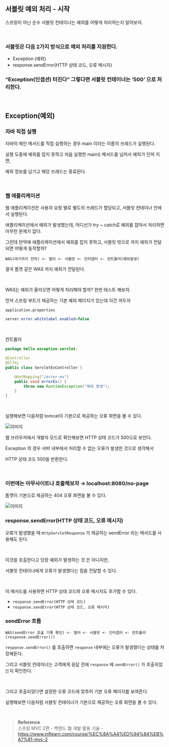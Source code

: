 ## 서블릿 예외 처리 - 시작

스프링이 아닌 순수 서블릿 컨테이너는 예외를 어떻게 처리하는지 알아보자.

<br/>

### 서블릿은 다음 2가지 방식으로 예외 처리를 지원한다.

- Exception (예외)
- response.sendError(HTTP 상태 코드, 오류 메시지)

### “Exception(인셉션) 터진다” 그렇다면 서블릿 컨테이너는 ‘500’ 으로 처리한다.

<br/>

## Exception(예외)

### 자바 직접 실행

자바의 메인 메서드를 직접 실행하는 경우 main 이라는 이름의 쓰레드가 실행된다.

실행 도중에 예외를 잡지 못하고 처음 실행한 main() 메서드를 넘어서 예외가 던져 지면, 

예외 정보를 남기고 해당 쓰레드는 종료된다.

<br/>

### 웹 애플리케이션

웹 애플리케이션은 사용자 요청 별로 별도의 쓰레드가 할당되고, 서블릿 컨테이너 안에서 실행된다.

애플리케이션에서 예외가 발생했는데, 어디선가 try ~ catch로 예외를 잡아서 처리하면 아무런 문제가 없다. 

그런데 만약에 애플리케이션에서 예외를 잡지 못하고, 서블릿 밖으로 까지 예외가 전달되면 어떻게 동작할까?

```
WAS(여기까지 전파) <- 필터 <- 서블릿 <- 인터셉터 <- 컨트롤러(예외발생)
```

결국 톰캣 같은 WAS 까지 예외가 전달된다.

<br/>

WAS는 예외가 올라오면 어떻게 처리해야 할까? 한번 테스트 해보자.

먼저 스프링 부트가 제공하는 기본 예외 페이지가 있는데 이건 꺼두자



`application.properties`

```java
server.error.whitelabel.enabled=false
```

<br/>

컨트롤러

```java
package hello.exception.servlet;

@Controller
@Slf4j
public class ServletExController {

    @GetMapping("/error-ex")
    public void errorEx() {
        throw new RuntimeException("예외 발생");
    }
}
```

<br/>

실행해보면 다음처럼 tomcat이 기본으로 제공하는 오류 화면을 볼 수 있다.

![이미지](/programming/img/나29.PNG)

웹 브라우저에서 개발자 모드로 확인해보면 HTTP 상태 코드가 500으로 보인다.

Exception 의 경우 서버 내부에서 처리할 수 없는 오류가 발생한 것으로 생각해서 

HTTP 상태 코드 500을 반환한다.

<br/>

### 이번에는 아무사이트나 호출해보자 → localhost:8080/no-page

톰캣이 기본으로 제공하는 404 오류 화면을 볼 수 있다.

![이미지](/programming/img/나30.PNG)

### response.sendError(HTTP 상태 코드, 오류 메시지)

오류가 발생했을 때 `HttpServletResponse` 가 제공하는 sendError 라는 메서드를 사용해도 된다.

<br/>

이것을 호출한다고 당장 예외가 발생하는 것 은 아니지만, 

서블릿 컨테이너에게 오류가 발생했다는 점을 전달할 수 있다.

<br/>

이 메서드를 사용하면 HTTP 상태 코드와 오류 메시지도 추가할 수 있다.

- `response.sendError(HTTP 상태 코드)`
- `response.sendError(HTTP 상태 코드, 오류 메시지)`

### sendError 흐름

```
WAS(sendError 호출 기록 확인) <- 필터 <- 서블릿 <- 인터셉터 <- 컨트롤러(response.sendError())
```

`response.sendError()` 를 호출하면 `response` 내부에는 오류가 발생했다는 상태를 저장해둔다.

그리고 서블릿 컨테이너는 고객에게 응답 전에 `response` 에 `sendError()` 가 호출되었는지 확인한다.

<br/>

그리고 호출되었다면 설정한 오류 코드에 맞추어 기본 오류 페이지를 보여준다.

실행해보면 다음처럼 서블릿 컨테이너가 기본으로 제공하는 오류 화면을 볼 수 있다.

<br/>

>**Reference** <br/>스프링 MVC 2편 - 백엔드 웹 개발 활용 기술 - https://www.inflearn.com/course/%EC%8A%A4%ED%94%84%EB%A7%81-mvc-2